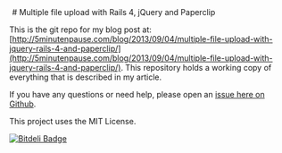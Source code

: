 <!-- Piwik Image Tracker -->
<img src="http://gumpy.crux.uberspace.de/piwik/piwik.php?idsite=3&amp;rec=1" style="width:1px;height:1px;border:0" alt="piwik tracking image" />
<!-- End Piwik -->
# Multiple file upload with Rails 4, jQuery and Paperclip

This is the git repo for my blog post at:
[http://5minutenpause.com/blog/2013/09/04/multiple-file-upload-with-jquery-rails-4-and-paperclip/](http://5minutenpause.com/blog/2013/09/04/multiple-file-upload-with-jquery-rails-4-and-paperclip/).
This repository holds a working copy of everything that is described in my article.  

If you have any questions or need help, please open an [issue here on
Github](https://github.com/5minpause/multiple-file-upload/issues).


This project uses the MIT License.

[![Bitdeli Badge](https://d2weczhvl823v0.cloudfront.net/5minpause/multiple-file-upload/trend.png)](https://bitdeli.com/free "Bitdeli Badge")

